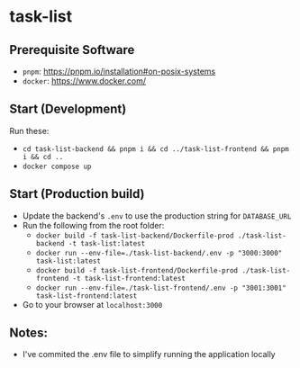 # task-list

## Prerequisite Software

- `pnpm`: https://pnpm.io/installation#on-posix-systems
- `docker`: https://www.docker.com/

## Start (Development)

Run these:

- `cd task-list-backend && pnpm i && cd ../task-list-frontend && pnpm i && cd ..`
- `docker compose up`

## Start (Production build)

- Update the backend's `.env` to use the production string for `DATABASE_URL`
- Run the following from the root folder:
  - `docker build -f task-list-backend/Dockerfile-prod ./task-list-backend -t task-list:latest`
  - `docker run --env-file=./task-list-backend/.env -p "3000:3000" task-list:latest`
  - `docker build -f task-list-frontend/Dockerfile-prod ./task-list-frontend -t task-list-frontend:latest`
  - `docker run --env-file=./task-list-frontend/.env -p "3001:3001" task-list-frontend:latest`
- Go to your browser at `localhost:3000`

## Notes:

- I've commited the .env file to simplify running the application locally

